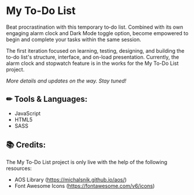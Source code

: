 # My To-Do List
Beat procrastination with this temporary to‐do list. Combined with its own engaging alarm clock and Dark Mode toggle option, become empowered to begin and complete your tasks within the same session.

The first iteration focused on learning, testing, designing, and building the to-do list's structure, interface, and on-load presentation. Currently, the alarm clock and stopwatch feature is in the works for the My To-Do List project.

_More details and updates on the way. Stay tuned!_

## ✏ Tools & Languages: 
* JavaScript
* HTML5
* SASS

## 📚 Credits: 
The My To-Do List project is only live with the help of the following resources:
* AOS Library (https://michalsnik.github.io/aos/)
* Font Awesome Icons (https://fontawesome.com/v6/icons)
